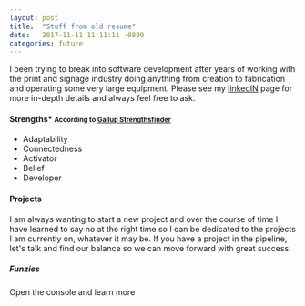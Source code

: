 ```yaml
---
layout: post
title:  "Stuff from old resume"
date:   2017-11-11 11:11:11 -0800
categories: future
---
```


I been trying to break into software development after years of working with the print and signage industry doing anything from creation to fabrication and operating some very large equipment. Please see my <a href="https://www.linkedin.com/in/pilcherandrew" target="_blank">linkedIN</a> page for more in-depth details and always feel free to ask.

#### Strengths*  <small>According to <a href="https://strengths.gallop.com/" target="_blank">Gallup Strengthsfinder</a></small>
          
- Adaptability
- Connectedness
- Activator
- Belief
- Developer

#### Projects
I am always wanting to start a new project and over the course of time I have learned to say no at the right time so I can be dedicated to the projects I am currently on, whatever it may be. If you have a project in the pipeline, let's talk and find our balance so we can move forward with great success.

##### Funzies
 Open the console and learn more

<script src="/javascripts/funzies.js"></script>

 